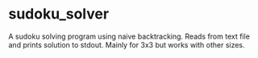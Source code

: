 # sudoku_solver
A sudoku solving program using naive backtracking. Reads from text file and prints solution to stdout. Mainly for 3x3 but works with other sizes.
